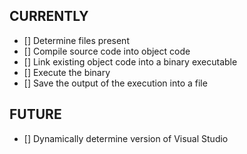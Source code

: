 ## CURRENTLY ##
- [] Determine files present  
- [] Compile source code into object code  
- [] Link existing object code into a binary executable  
- [] Execute the binary  
- [] Save the output of the execution into a file  
    
## FUTURE ##
- [] Dynamically determine version of Visual Studio  
    
